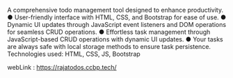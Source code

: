 A comprehensive todo management tool designed to enhance productivity.
  ● User-friendly interface with HTML, CSS, and Bootstrap for ease of use.
  ● Dynamic UI updates through JavaScript event listeners and DOM operations for seamless CRUD 
  operations.
  ● Effortless task management through JavaScript-based CRUD operations with dynamic UI updates.
  ● Your tasks are always safe with local storage methods to ensure task persistence.
Technologies used: HTML, CSS, JS, Bootstrap

webLink : https://rajatodos.ccbp.tech/
